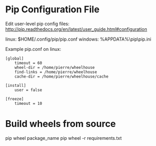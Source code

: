 
# Pip Configuration File

Edit user-level pip config files: http://pip.readthedocs.org/en/latest/user_guide.html#configuration

linux:   $HOME/.config/pip/pip.conf
windows: %APPDATA%\pip\pip.ini


Example pip.conf on linux:

    [global]
        timeout = 60
        wheel-dir = /home/pierre/wheelhouse
        find-links = /home/pierre/wheelhouse
        cache-dir = /home/pierre/wheelhouse/cache

    [install]
        user = false

    [freeze]
        timeout = 10


# Build wheels from source

pip wheel package_name
pip wheel -r requirements.txt
